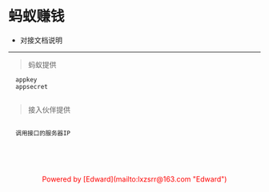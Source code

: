 # 蚂蚁赚钱
- 对接文档说明 

***
  
 
> 蚂蚁提供

``` 
  appkey
  appsecret
  
```



> 接入伙伴提供

``` 

  调用接口的服务器IP
 
```

<br /><br />

<center style='color:red'> Powered by   [Edward](mailto:lxzsrr@163.com "Edward")</center >
